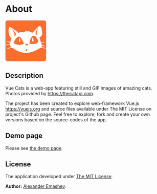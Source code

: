 

# About

![Logo](public/favicon.svg)

## Description

Vue Cats is a web-app featuring still and GIF images of amazing cats. Photos provided by https://thecatapi.com.

The project has been created to explore web-framework Vue.js https://vuejs.org and source files available under The MIT License on project's Github page. Feel free to explore, fork and create your own versions based on the source-codes of the app.

## Demo page


Please see [the demo page](https://alexemashev.github.io/vue-cats/).


## License

The application developed under [The MIT License](https://opensource.org/licenses/MIT).

**Author:** [Alexander Emashev](https://github.com/AlexEmashev).